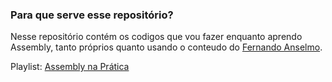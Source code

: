 ﻿### Para que serve esse repositório?

Nesse repositório contém os codigos que vou fazer enquanto aprendo Assembly, tanto próprios quanto usando o conteudo do [Fernando Anselmo](https://www.youtube.com/@FernandoAnselmo).

Playlist: [Assembly na Prática](https://www.youtube.com/watch?v=0lfikxs967c&list=PLxTkH01AauxRm0LFLlOA9RR5O6hBLqBtC&ab_channel=FernandoAnselmo "Assembly na Prática")
